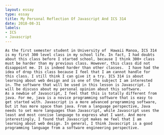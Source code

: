 ```yaml
---
layout: essay
type: essay
title: My Personal Reflection Of Javascript And ICS 314
date: 2018-08-31
labels: 
- ICS
- Javascript
---
```

    As the first semester student in University of  Hawaii Manoa, ICS 314 is my first 300 level class in my school life. In fact, I had doubts about this class before I started school, because I think 300+ class must be harder than my previous class. However, this class did not disappoint me. It is indeed harder than other classes.  I have had the idea of drop this class because I feel that I am cannot handle for this class. I still think I can give it a try. ICS 314 is about learning about web design and is one of the subject I am interested in. The software that will be used in this lesson is Javascript. I will be discuss about my personal opinion about this software. 
    As a newbie of Javascript, I feel that this is totally different from java. For me, java is a novice programming software that is easy to get started with. Javascript is a more advanced programming software, but it has more space than java. From a language perspective, Java needs to set more languages than Javascript, while Javascript uses the least and most concise language to express what I want. And more interestingly, I found that Javascript makes me feel that I am learning about web design. In general, I think Javascript is a good programming language from a software engineering perspective. 
